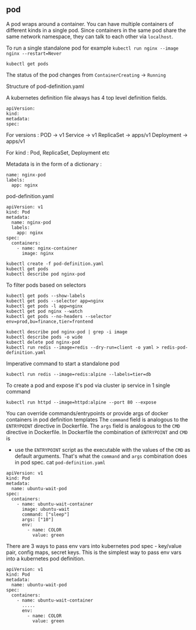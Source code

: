 ## pod

A pod wraps around a container.
You can have multiple containers of different kinds in a single pod.
Since containers in the same pod share the same network namespace, they can talk to each other via `localhost`.

To run a single standalone pod for example
`kubectl run nginx --image nginx --restart=Never`

`kubectl get pods`

The status of the pod changes from `ContainerCreating` -> `Running`

Structure of pod-definition.yaml

A kubernetes definition file always has 4 top level definition fields.
```
apiVersion:
kind:
metadata:
spec:
```

For versions :
POD -> v1
Service -> v1
ReplicaSet -> apps/v1
Deployment -> apps/v1

For kind :
Pod, ReplicaSet, Deployment etc

Metadata is in the form of a dictionary :
```
name: nginx-pod
labels:
  app: nginx
```


pod-definition.yaml
```
apiVersion: v1
kind: Pod
metadata:
  name: nginx-pod
  labels:
    app: nginx
spec:
  containers:
    - name: nginx-container
      image: nginx
```

```
kubectl create -f pod-definition.yaml
kubectl get pods
kubectl describe pod nginx-pod
```

To filter pods based on selectors
```
kubectl get pods --show-labels
kubectl get pods --selector app=nginx
kubectl get pods -l app=nginx
kubectl get pod nginx --watch
kubectl get pods --no-headers --selector env=prod,bu=finance,tier=frontend
```

```
kubectl describe pod nginx-pod | grep -i image
kubectl describe pods -o wide
kubectl delete pod nginx-pod
kubectl run redis --image=redis --dry-run=client -o yaml > redis-pod-definition.yaml
```

Imperative command to start a standalone pod
```
kubectl run redis --image=redis:alpine --labels=tier=db
```

To create a pod and expose it's pod via cluster ip service in 1 single command
```
kubectl run httpd --image=httpd:alpine --port 80 --expose
```

You can override commands/entrypoints or provide args of docker containers in pod definition templates
The `command` field is analogous to the `ENTRYPOINT` directive in Dockerfile.
The `args` field is analogous to the `CMD` directive in Dockerfile.
In Dockerfile the combination of `ENTRYPOINT` and `CMD` is
  - use the `ENTRYPOINT` script as the executable with the values of the `CMD` as default arguments.
That's what the `command` and `args` combination does in pod spec.
cat `pod-definition.yaml`
```
apiVersion: v1
kind: Pod
metadata:
  name: ubuntu-wait-pod
spec:
  containers:
    - name: ubuntu-wait-container
      image: ubuntu-wait
      command: ["sleep"]
      args: ["10"]
      env:
        - name: COLOR
          value: green
```

There are 3 ways to pass env vars into kubernetes pod spec - key/value pair, config maps, secret keys.
This is the simplest way to pass env vars into a kubernetes pod definition.
```
apiVersion: v1
kind: Pod
metadata:
  name: ubuntu-wait-pod
spec:
  containers:
    - name: ubuntu-wait-container
      .....
      env:
        - name: COLOR
          value: green
```
